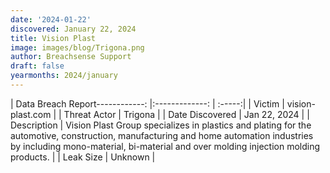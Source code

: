 ```yaml
---
date: '2024-01-22'
discovered: January 22, 2024
title: Vision Plast
image: images/blog/Trigona.png
author: Breachsense Support
draft: false
yearmonths: 2024/january
---
```


| Data Breach Report------------:     |:-------------:    | :-----:|
| Victim      | vision-plast.com      | 
| Threat Actor      | Trigona      | 
| Date Discovered      | Jan 22, 2024      | 
| Description      | Vision Plast Group specializes in plastics and plating for the automotive, construction, manufacturing and home automation industries by including mono-material, bi-material and over molding injection molding products.      | 
| Leak Size      | Unknown      | 

